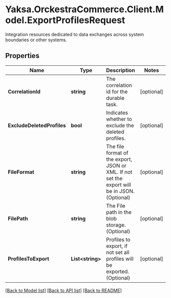 # Yaksa.OrckestraCommerce.Client.Model.ExportProfilesRequest
Integration resources dedicated to data exchanges across system boundaries or other systems.

## Properties

Name | Type | Description | Notes
------------ | ------------- | ------------- | -------------
**CorrelationId** | **string** | The correlation id for the durable task. | [optional] 
**ExcludeDeletedProfiles** | **bool** | Indicates whether to exclude the deleted profiles. | [optional] 
**FileFormat** | **string** | The file format of the export, JSON or XML. If not set the export will be in JSON. (Optional) | [optional] 
**FilePath** | **string** | The File path in the blob storage. (Optional) | [optional] 
**ProfilesToExport** | **List&lt;string&gt;** | Profiles to export, if not set all profiles will be exported. (Optional) | [optional] 

[[Back to Model list]](../README.md#documentation-for-models) [[Back to API list]](../README.md#documentation-for-api-endpoints) [[Back to README]](../README.md)

